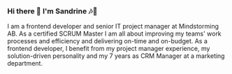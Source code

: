 ### Hi there 👋 I'm Sandrine 🎶🎵

I am a frontend developer and senior IT project manager at Mindstorming AB. As a certified SCRUM Master I am all about improving my teams' work processes and efficiency and delivering on-time and on-budget. As a frontend developer, I benefit from my project manager experience, my solution-driven personality and my 7 years as CRM Manager at a marketing department.
<!--
**MindstormingAB/MindstormingAB** is a ✨ _special_ ✨ repository because its `README.md` (this file) appears on your GitHub profile.

Here are some ideas to get you started:

- 🔭 I’m currently working on ...
- 🌱 I’m currently learning ...
- 👯 I’m looking to collaborate on ...
- 🤔 I’m looking for help with ...
- 💬 Ask me about ...
- 📫 How to reach me: ...
- 😄 Pronouns: ...
- ⚡ Fun fact: ...
-->
